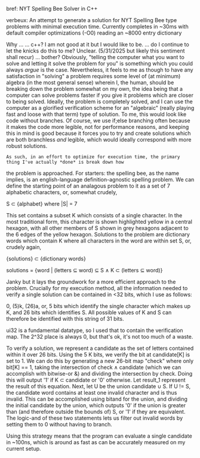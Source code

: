 bref:
NYT Spelling Bee Solver in C++

verbeux:
An attempt to generate a solution for NYT Spelling Bee type problems with minimal execution time.
Currently completes in ~30ms with default compiler optimizations (-O0) reading an ~8000 entry dictionary

Why ...
... c++? I am not good at it but I would like to be.
... do I continue to let the knicks do this to me? Unclear. (5/31/2025 but likely this sentiment shall recur)
... bother?
    Obviously, "telling the computer what you want to solve and letting it solve the problem for you"
    is something which you could always *argue* is the case. Nevertheless, it feels to me as though
    to have any satisfaction in "solving" a problem requires some level of (at minimum) algebra (in the 
    most general sense) wherein I, the human, should be breaking down the problem somewhat on my own, the idea
    being that a computer can solve problems faster if you give it problems which are closer to being solved. Ideally,
    the problem is completely solved, and I can use the computer as a glorified verification scheme for an
    "algebraic" (really playing fast and loose with that term) type of solution. To me, this would look like
    code without branches. Of course, we use if;else branching often because it makes the code more legible, not
    for performance reasons, and keeping this in mind is good because it forces you to try and create solutions which
    are both branchless *and* legible, which would ideally correspond with more robust solutions.

    As such, in an effort to optimize for execution time, the primary thing I've actually *done* is break down how
the problem is approached. For starters: the spelling bee, as the name implies, is an english-language definition-agnostic
spelling problem. We can define the starting point of an analagous problem to it as a set of 7 alphabetic characters, or,
somewhat crudely, 

S ⊂ {alphabet} where |S| = 7 

This set contains a subset K which consists of a single character. In the most traditional form, this character is
shown highlighted yellow in a central hexagon, with all other members of S shown in grey hexagons adjacent to the 6 
edges of the yellow hexagon. Solutions to the problem are dictionary words which contain K where all characters 
in the word are within set S, or, crudely again,

{solutions} ⊂ {dictionary words}

solutions = {word | (letters ⊆ word) ⊆ S ∧ K ⊂ (letters ⊆ word)}

Janky but it lays the groundwork for a more efficient approach to the problem. Crucially for my execution method, 
all the information needed to verify a single solution can be contained in <32 bits, which I use as follows:

0, (5)k, (26)a, or, 5 bits which identify the single character which makes up K, and 26 bits which identifies S.
All possible values of K and S can therefore be identified with this string of 31 bits.

ui32 is a fundamental datatype, so I used that to contain the verification map. The 2^32 place is always 0, but that's ok,
it's not too much of a waste.

To verify a solution, we represent a candidate as the set of letters contained within it over 26 bits. Using the 5 K bits, 
we verify the bit at candidate[K] is set to 1. We can do this by generating a new 26-bit map "check" where only bit[K] == 1,
taking the intersection of check ∧ candidate (which we can accomplish with bitwise-or &) and dividing the intersection by check. 
Doing this will output '1' if K ⊂ candidate or '0' otherwise. Let result_1 represent the result of this equation. Next, let U be
the union candidate ∪ S. If U != S, the candidate word contains at least one invalid character and is thus invalid. This can be 
accomplished using bitand for the union, and dividing the initial candidate by the union, which outputs '0' if the union is greater than
(and therefore outside the bounds of) S, or '1' if they are equivalent. The logic-and of these two statements lets us filter out
invalid words by setting them to 0 without having to branch.

Using this strategy means that the program can evaluate a single candidate in ~100ns, which is around as fast as can be accurately
measured on my current setup.